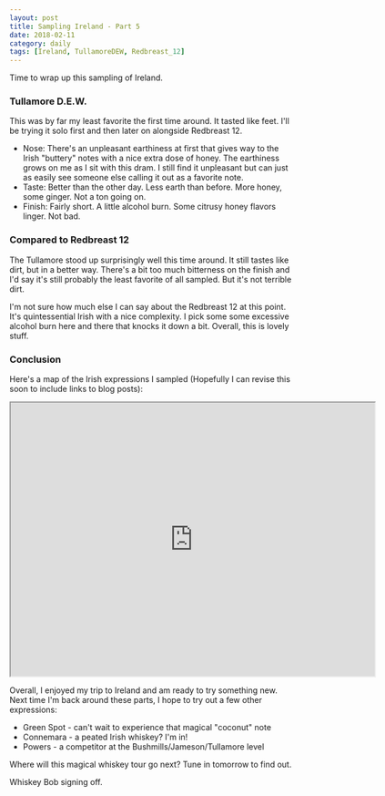 ```yaml
---
layout: post
title: Sampling Ireland - Part 5
date: 2018-02-11
category: daily
tags: [Ireland, TullamoreDEW, Redbreast_12]
---
```


Time to wrap up this sampling of Ireland.

### Tullamore D.E.W.

This was by far my least favorite the first time around. It tasted like feet. I'll be trying it solo first and then later on alongside Redbreast 12.

* Nose: There's an unpleasant earthiness at first that gives way to the Irish "buttery" notes with a nice extra dose of honey. The earthiness grows on me as I sit with this dram. I still find it unpleasant but can just as easily see someone else calling it out as a favorite note.
* Taste: Better than the other day. Less earth than before. More honey, some ginger. Not a ton going on.
* Finish: Fairly short. A little alcohol burn. Some citrusy honey flavors linger. Not bad.

### Compared to Redbreast 12

The Tullamore stood up surprisingly well this time around. It still tastes like dirt, but in a better way. There's a bit too much bitterness on the finish and I'd say it's still probably the least favorite of all sampled. But it's not terrible dirt.

I'm not sure how much else I can say about the Redbreast 12 at this point. It's quintessential Irish with a nice complexity. I pick some some excessive alcohol burn here and there that knocks it down a bit. Overall, this is lovely stuff.

### Conclusion

Here's a map of the Irish expressions I sampled (Hopefully I can revise this soon to include links to blog posts):

<iframe src="https://www.google.com/maps/d/u/2/embed?mid=1bDD0xVYA7KYxDUcrU4PSiY6EUk4fVftg" width="640" height="480"></iframe>

Overall, I enjoyed my trip to Ireland and am ready to try something new. Next time I'm back around these parts, I hope to try out a few other expressions:

* Green Spot - can't wait to experience that magical "coconut" note
* Connemara - a peated Irish whiskey? I'm in!
* Powers - a competitor at the Bushmills/Jameson/Tullamore level

Where will this magical whiskey tour go next? Tune in tomorrow to find out.

Whiskey Bob signing off.
